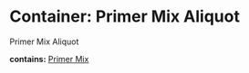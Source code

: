 # Container: Primer Mix Aliquot

Primer Mix Aliquot

  **contains:** <a href='#' onclick='easy_select("Sample Types", "Primer Mix")'>Primer Mix</a>

